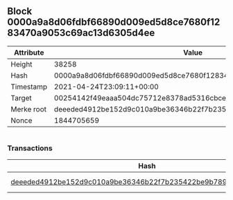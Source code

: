 ## Block 0000a9a8d06fdbf66890d009ed5d8ce7680f1283470a9053c69ac13d6305d4ee

Attribute | Value
--- | ---
Height | 38258
Hash | 0000a9a8d06fdbf66890d009ed5d8ce7680f1283470a9053c69ac13d6305d4ee
Timestamp | 2021-04-24T23:09:11+00:00
Target | 00254142f49eaaa504dc75712e8378ad5316cbcead634704b3734b6271167cc4
Merke root | deeeded4912be152d9c010a9be36346b22f7b235422be9b789a24a8a52bfbe6f
Nonce | 1844705659

```

```

### Transactions

Hash | Amount
--- | ---
[deeeded4912be152d9c010a9be36346b22f7b235422be9b789a24a8a52bfbe6f](deeeded4912be152d9c010a9be36346b22f7b235422be9b789a24a8a52bfbe6f.md) | 10.00000000 SKEPTI 
